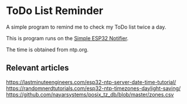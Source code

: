 # ToDo List Reminder

A simple program to remind me to check my ToDo list twice a day.

This is program runs on the
[Simple ESP32 Notifier](https://github.com/HBoyd255/simple-esp32-notifier).

The time is obtained from ntp.org.

## Relevant articles

https://lastminuteengineers.com/esp32-ntp-server-date-time-tutorial/  
https://randomnerdtutorials.com/esp32-ntp-timezones-daylight-saving/  
https://github.com/nayarsystems/posix_tz_db/blob/master/zones.csv  
